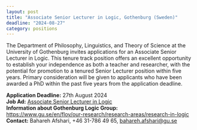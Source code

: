 ```yaml
---
layout: post
title: "Associate Senior Lecturer in Logic, Gothenburg (Sweden)"
deadline: "2024-08-27"
category: positions
---
```

The Department of Philosophy, Linguistics, and Theory of Science at the
University of Gothenburg invites applications for an Associate Senior Lecturer
in Logic. This tenure track position offers an excellent opportunity to
establish your independence as both a teacher and researcher, with the potential
for promotion to a tenured Senior Lecturer position within five years. Primary
consideration will be given to applicants who have been awarded a PhD within the
past five years from the application deadline.

**Application Deadline:** 27th August 2024  
**Job Ad:** [Associate Senior Lecturer in Logic](https://web103.reachmee.com/ext/I005/1035/job?site=7&lang=UK&validator=9b89bead79bb7258ad55c8d75228e5b7&job_id=34656)  
**Information about Gothenburg Logic Group:** <https://www.gu.se/en/flov/our-research/research-areas/research-in-logic>  
**Contact:** Bahareh Afshari, +46 31-786 49 65, <bahareh.afshari@gu.se>

